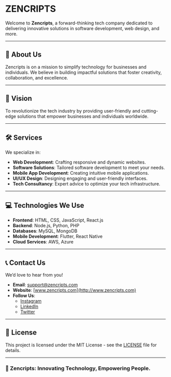 # ZENCRIPTS  

Welcome to **Zencripts**, a forward-thinking tech company dedicated to delivering innovative solutions in software development, web design, and more.  

---

## 🚀 About Us  
Zencripts is on a mission to simplify technology for businesses and individuals. We believe in building impactful solutions that foster creativity, collaboration, and excellence.  

---

## 🌟 Vision  
To revolutionize the tech industry by providing user-friendly and cutting-edge solutions that empower businesses and individuals worldwide.  

---

## 🛠️ Services  
We specialize in:  
- **Web Development**: Crafting responsive and dynamic websites.  
- **Software Solutions**: Tailored software development to meet your needs.  
- **Mobile App Development**: Creating intuitive mobile applications.  
- **UI/UX Design**: Designing engaging and user-friendly interfaces.  
- **Tech Consultancy**: Expert advice to optimize your tech infrastructure.  

---

## 💻 Technologies We Use  
- **Frontend**: HTML, CSS, JavaScript, React.js  
- **Backend**: Node.js, Python, PHP  
- **Databases**: MySQL, MongoDB  
- **Mobile Development**: Flutter, React Native  
- **Cloud Services**: AWS, Azure  

---

## 📞 Contact Us  
We’d love to hear from you!  

- **Email**: [support@zencripts.com](mailto:support@zencripts.com)  
- **Website**: [www.zencripts.com](http://www.zencripts.com)  
- **Follow Us**:  
  - [Instagram](@zencripts)  
  - [LinkedIn](#)  
  - [Twitter](#)  

---

## 📄 License  
This project is licensed under the MIT License - see the [LICENSE](LICENSE) file for details.  

---

### 🌟 **Zencripts**: Innovating Technology, Empowering People.
